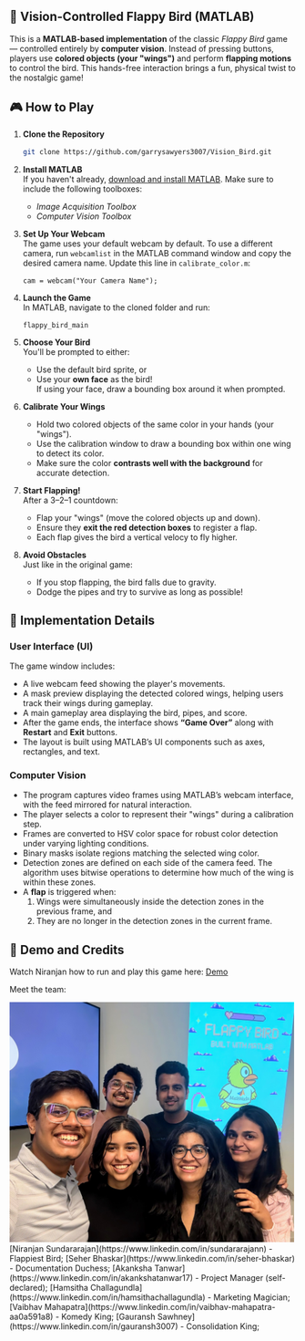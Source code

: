 ## 🐤 Vision-Controlled Flappy Bird (MATLAB)

This is a **MATLAB-based implementation** of the classic *Flappy Bird* game — controlled entirely by **computer vision**. Instead of pressing buttons, players use **colored objects (your "wings")** and perform **flapping motions** to control the bird. This hands-free interaction brings a fun, physical twist to the nostalgic game!


## 🎮 How to Play

1. **Clone the Repository**
   ```bash
   git clone https://github.com/garrysawyers3007/Vision_Bird.git
   ```
2. **Install MATLAB**  
   If you haven't already, [download and install MATLAB](https://www.mathworks.com/help/install/ug/install-products-with-internet-connection.html).  Make sure to include the following toolboxes:
   - *Image Acquisition Toolbox*
   - *Computer Vision Toolbox*

3. **Set Up Your Webcam**  
   The game uses your default webcam by default. To use a different camera, run `webcamlist` in the MATLAB command window and copy the desired camera name. Update this line in `calibrate_color.m`:
     ```
     cam = webcam("Your Camera Name");
     ```

4. **Launch the Game**  
   In MATLAB, navigate to the cloned folder and run:
   ```
   flappy_bird_main
   ```

5. **Choose Your Bird**  
   You'll be prompted to either:
   - Use the default bird sprite, or  
   - Use your **own face** as the bird!  
   If using your face, draw a bounding box around it when prompted.

6. **Calibrate Your Wings**  
   - Hold two colored objects of the same color in your hands (your "wings").
   - Use the calibration window to draw a bounding box within one wing to detect its color.
   - Make sure the color **contrasts well with the background** for accurate detection.

7. **Start Flapping!**  
   After a 3–2–1 countdown:
   - Flap your "wings" (move the colored objects up and down).
   - Ensure they **exit the red detection boxes** to register a flap.
   - Each flap gives the bird a vertical velocy to fly higher.

8. **Avoid Obstacles**  
   Just like in the original game:
   - If you stop flapping, the bird falls due to gravity.
   - Dodge the pipes and try to survive as long as possible!


## 🔧 Implementation Details

### User Interface (UI)  
The game window includes:  
- A live webcam feed showing the player's movements.  
- A mask preview displaying the detected colored wings, helping users track their wings during gameplay.  
- A main gameplay area displaying the bird, pipes, and score.  
- After the game ends, the interface shows **“Game Over”** along with **Restart** and **Exit** buttons.  
- The layout is built using MATLAB’s UI components such as axes, rectangles, and text.

### Computer Vision  
- The program captures video frames using MATLAB’s webcam interface, with the feed mirrored for natural interaction.  
- The player selects a color to represent their "wings" during a calibration step.  
- Frames are converted to HSV color space for robust color detection under varying lighting conditions.  
- Binary masks isolate regions matching the selected wing color.  
- Detection zones are defined on each side of the camera feed. The algorithm uses bitwise operations to determine how much of the wing is within these zones.  
- A **flap** is triggered when:  
  1. Wings were simultaneously inside the detection zones in the previous frame, and  
  2. They are no longer in the detection zones in the current frame.

## 🎥 Demo and Credits
Watch Niranjan how to run and play this game here: [Demo](https://drive.google.com/file/d/1LSWjWkQT2WTPhmtvQxfIMlbeoO29xxlh/view?usp=drivesdk)

Meet the team:


<img src="images/goat.jpg" alt="Team picture" width="500"/>
<!--![https://drive.google.com/file/d/1MieWhRTgMQzdkcGof7AXjNfAClHeTKi6/view?usp=drivesdk](images/goat.jpg)-->
[Niranjan Sundararajan](https://www.linkedin.com/in/sundararajann) - Flappiest Bird; [Seher Bhaskar](https://www.linkedin.com/in/seher-bhaskar) - Documentation Duchess; [Akanksha Tanwar](https://www.linkedin.com/in/akankshatanwar17) - Project Manager (self-declared); [Hamsitha Challagundla](https://www.linkedin.com/in/hamsithachallagundla) - Marketing Magician; 
[Vaibhav Mahapatra](https://www.linkedin.com/in/vaibhav-mahapatra-aa0a591a8) - Komedy King;  [Gauransh Sawhney](https://www.linkedin.com/in/gauransh3007) - Consolidation King; 
